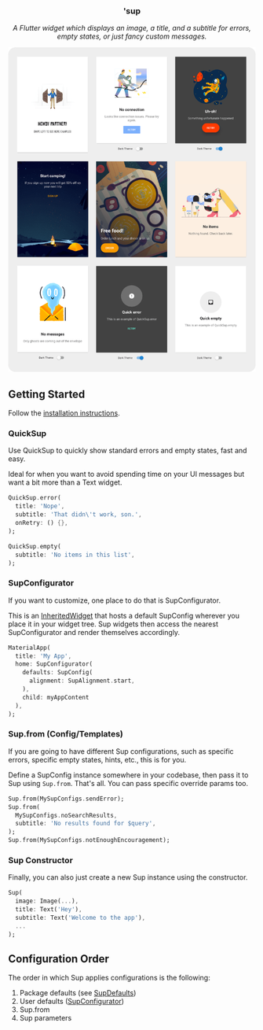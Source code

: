 <h3><p align="center">'sup</p></h3>

<p align="center"><i>A Flutter widget which displays an image, a title, and a subtitle for errors, empty states, or just fancy custom messages.</i></p>

![](graphics/screenshots/readme.png)

## Getting Started

Follow the [installation instructions](https://pub.dev/packages/sup#-installing-tab-).

### QuickSup

Use QuickSup to quickly show standard errors
and empty states, fast and easy.

Ideal for when you want to avoid spending time on your UI messages
but want a bit more than a Text widget.

```dart
QuickSup.error(
  title: 'Nope',
  subtitle: 'That didn\'t work, son.',
  onRetry: () {},
);
```

```dart
QuickSup.empty(
  subtitle: 'No items in this list',
);
```

### SupConfigurator

If you want to customize, one place to do that is SupConfigurator.

This is an [InheritedWidget](https://www.youtube.com/watch?v=1t-8rBCGBYw) that hosts a default SupConfig wherever
you place it in your widget tree. Sup widgets then access the nearest
SupConfigurator and render themselves accordingly.

```dart
MaterialApp(
  title: 'My App',
  home: SupConfigurator(
    defaults: SupConfig(
      alignment: SupAlignment.start,
    ),
    child: myAppContent
  ),
);
```

### Sup.from (Config/Templates)

If you are going to have different Sup configurations, such as
specific errors, specific empty states, hints, etc., this is for you.

Define a SupConfig instance somewhere in your codebase, then pass
it to Sup using `Sup.from`. That's all. You can pass specific
override params too.

```dart
Sup.from(MySupConfigs.sendError);
Sup.from(
  MySupConfigs.noSearchResults,
  subtitle: 'No results found for $query',
);
Sup.from(MySupConfigs.notEnoughEncouragement);
```

### Sup Constructor

Finally, you can also just create a new Sup instance using the constructor.

```dart
Sup(
  image: Image(...),
  title: Text('Hey'),
  subtitle: Text('Welcome to the app'),
  ...
);
```

## Configuration Order

The order in which Sup applies configurations is the following:

1. Package defaults (see [SupDefaults](lib/sup_defaults.dart))
2. User defaults ([SupConfigurator](lib/sup_configurator.dart))
3. Sup.from
4. Sup parameters